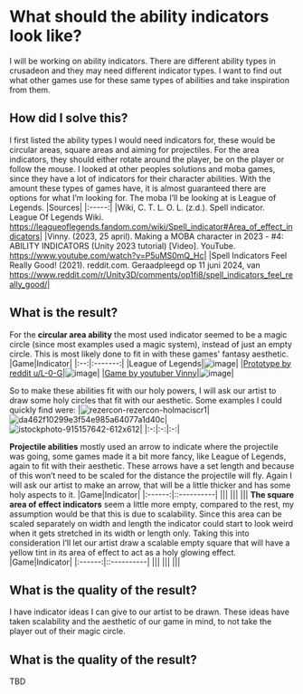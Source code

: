 # What should the ability indicators look like?
I will be working on ability indicators. There are different ability types in crusadeon and they may need different indicator types. I want to find out what other games use for these same types of abilities and take inspiration from them.
## How did I solve this?
I first listed the ability types I would need indicators for, these would be circular areas, square areas and aiming for projectiles. For the area indicators, they should either rotate around the player, be on the player or follow the mouse.
I looked at other peoples solutions and moba games, since they have a lot of indicators for their character abilities. With the amount these types of games have, it is almost guaranteed there are options for what I’m looking for. The moba I’ll be looking at is League of Legends.
|Sources|
|:-----:|
|Wiki, C. T. L. O. L. (z.d.). Spell indicator. League Of Legends Wiki. https://leagueoflegends.fandom.com/wiki/Spell_indicator#Area_of_effect_indicators| 
|Vinny. (2023, 25 april). Making a MOBA character in 2023 - #4: ABILITY INDICATORS (Unity 2023 tutorial) [Video]. YouTube. https://www.youtube.com/watch?v=P5uMS0mQ_Hc|
|Spell Indicators Feel Really Good! (2021). reddit.com. Geraadpleegd op 11 juni 2024, van https://www.reddit.com/r/Unity3D/comments/op1fi8/spell_indicators_feel_really_good/| 

## What is the result?
For the __circular area ability__ the most used indicator seemed to be a magic circle (since most examples used a magic system), instead of just an empty circle. This is most likely done to fit in with these games' fantasy aesthetic.
|Game|Indicator|
|:--:|:-------:|
|League of Legends|![image](https://github.com/Timsel1/S6-Portfolio/assets/90602424/705ec57d-4820-4b55-9554-330a19045e88)|
|[Prototype by reddit u/L-0-G](https://www.reddit.com/user/L-0-G/)|![image](https://github.com/Timsel1/S6-Portfolio/assets/90602424/b81616de-725f-4401-9a4a-7fa244d1a7bf)|
|[Game by youtuber Vinny](https://www.youtube.com/@VinnyGameDev)|![image](https://github.com/Timsel1/S6-Portfolio/assets/90602424/a0086a4e-f22c-4453-9d4a-da69f228943d)|

So to make these abilities fit with our holy powers, I will ask our artist to draw some holy circles that fit with our aesthetic. Some examples I could quickly find were:
|![rezercon-rezercon-holmaciscr1](https://github.com/Timsel1/S6-Portfolio/assets/90602424/39810f6e-d231-48de-b3e4-88b547e7ed97)|![da462f10299e3f54e985a64077a1d40c](https://github.com/Timsel1/S6-Portfolio/assets/90602424/5a2ead8e-73f0-42eb-a81f-0da41845b45f)|![istockphoto-915157642-612x612](https://github.com/Timsel1/S6-Portfolio/assets/90602424/db3630b7-3f3e-4cd6-926e-3c6858a3cb90)|
|:-:|:-:|:-:|

__Projectile abilities__ mostly used an arrow to indicate where the projectile was going, some games made it a bit more fancy, like League of Legends, again to fit with their aesthetic. These arrows have a set length and because of this won’t need to be scaled for the distance the projectile will fly. Again I will ask our artist to make an arrow, that will be a little thicker and has some holy aspects to it.
|Game|Indicator|
|:------:|::----------|
|||
|||
|||
__The square area of effect indicators__ seem a little more empty, compared to the rest, my assumption would be that this is due to scalability. Since this area can be scaled separately on width and length the indicator could start to look weird when it gets stretched in its width or length only. Taking this into consideration I’ll let our artist draw a scalable empty square that will have a yellow tint in its area of effect to act as a holy glowing effect.
|Game|Indicator|
|:------:|::----------|
|||
|||
|||

## What is the quality of the result?
I have indicator ideas I can give to our artist to be drawn. These ideas have taken scalability and the aesthetic of our game in mind, to not take the player out of their magic circle.

## What is the quality of the result?
TBD
